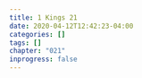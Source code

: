 ```yaml
---
title: 1 Kings 21
date: 2020-04-12T12:42:23-04:00
categories: []
tags: []
chapter: "021"
inprogress: false
---
```


